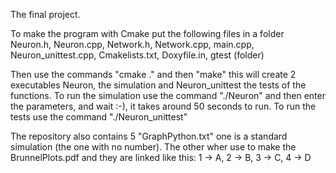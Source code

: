 The final project.

To make the program with Cmake put the following files in a folder
Neuron.h,
Neuron.cpp,
Network.h,
Network.cpp,
main.cpp,
Neuron_unittest.cpp,
Cmakelists.txt,
Doxyfile.in,
gtest (folder)

Then use the commands "cmake ." and then "make" this will create 2 executables Neuron, the simulation and Neuron_unittest the tests of the functions.
To run the simulation use the command "./Neuron" and then enter the parameters, and wait :-), it takes around 50 seconds to run.
To run the tests use the command "./Neuron_unittest"

The repository also contains 5 "GraphPython.txt" one is a standard simulation (the one with no number). The other wher use to make the BrunnelPlots.pdf and they are linked like this:
1 -> A, 2 -> B, 3 -> C, 4 -> D

